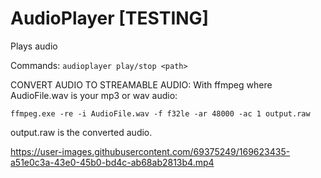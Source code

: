 # AudioPlayer [TESTING]

Plays audio

Commands: `audioplayer play/stop <path>`


CONVERT AUDIO TO STREAMABLE AUDIO:
With ffmpeg where AudioFile.wav is your mp3 or wav audio:

```
ffmpeg.exe -re -i AudioFile.wav -f f32le -ar 48000 -ac 1 output.raw
```

output.raw is the converted audio.

https://user-images.githubusercontent.com/69375249/169623435-a51e0c3a-43e0-45b0-bd4c-ab68ab2813b4.mp4

